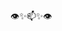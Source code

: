 👁✨📫✨👁
<!---
elad-rotshtein/elad-rotshtein is a ✨ special ✨ repository because its `README.md` (this file) appears on your GitHub profile.
You can click the Preview link to take a look at your changes.
--->
